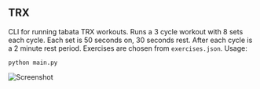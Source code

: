 ## TRX

CLI for running tabata TRX workouts. Runs a 3 cycle workout with 8 sets each cycle. Each set is 50 seconds on, 30 seconds rest. After each cycle is a 2 minute rest period. Exercises are chosen from `exercises.json`. Usage:

`python main.py`

![Screenshot](https://github.com/poeks/trx/blob/master/screenshot.png?raw=true)
